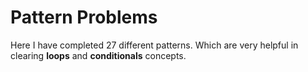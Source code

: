 # Pattern Problems
Here I have completed 27 different patterns. Which are very helpful in clearing **loops** and **conditionals** concepts.